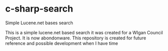 # c-sharp-search
Simple Lucene.net bases search

This is a simple lucene.net based search it was created for a WIgan Council Project. It is now abondonware. This repository is created for future reference and possible development when I have time
